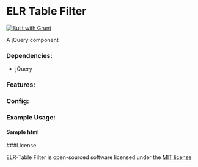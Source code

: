 # ELR Table Filter

[![Built with Grunt](https://cdn.gruntjs.com/builtwith.png)](http://gruntjs.com/)

A jQuery component

### Dependencies:

+ jQuery

### Features:

### Config:

### Example Usage:

#### Sample html

###License

ELR-Table Filter is open-sourced software licensed under the [MIT license](http://opensource.org/licenses/MIT)